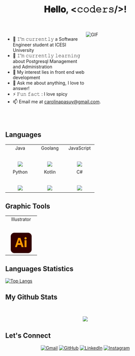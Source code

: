 <h1 align="center">
  <a target="_blank">
  </a>
  𝐇𝐞𝐥𝐥𝐨, &lt;𝚌𝚘𝚍𝚎𝚛𝚜/&gt;!
  <a target="_blank">
  </a>
</h1>

<br/>
<br/>
<a target="_blank">
  <img align="right" height="200" width="250" alt="GIF" src="https://media.giphy.com/media/Cmr1OMJ2FN0B2/giphy.gif">
</a>

- 🔭 𝙸’𝚖 𝚌𝚞𝚛𝚛𝚎𝚗𝚝𝚕𝚢 a Software Engineer student at ICESI University
- 🌱 𝙸’𝚖 𝚌𝚞𝚛𝚛𝚎𝚗𝚝𝚕𝚢 𝚕𝚎𝚊𝚛𝚗𝚒𝚗𝚐 about Postgresql Management and Administration
- 👯 My interest lies in front end web development
- 💬 Ask me about anything, I love to answer!
- ⚡ 𝙵𝚞𝚗 𝚏𝚊𝚌𝚝 : I love spicy
- 📫 Email me at [carolinapasuy@gmail.com](mailto:carolinapasuy@gmail.com).

<br/>
<br/>

<h2>Languages</h2> 

<p align="center">
  
<table>
  <tbody>
    <tr valign="top">
      <td width="30%" align="center">
        <span>Java</span><br><br><br>
        <img height="64px" src="https://www.vectorlogo.zone/logos/java/java-ar21.svg">
      </td>
      <td width="30%" align="center">
        <span>Goolang</span><br><br><br>
        <img height="64px" src="https://www.vectorlogo.zone/logos/golang/golang-ar21.svg">
      </td>
      <td width="30%" align="center">
        <span>JavaScript</span><br><br><br>
        <img height="64px" src="https://cdn.svgporn.com/logos/javascript.svg">
      </td>
    </tr>
    <tr valign="top">
       <td width="30%" align="center">
        <span>Python</span><br><br><br>
        <img height="64px" src="https://www.vectorlogo.zone/logos/python/python-ar21.svg">
      </td>
      <td width="30%" align="center">
        <span>Kotlin</span><br><br><br>
        <img height="64px" src="https://www.vectorlogo.zone/logos/kotlinlang/kotlinlang-ar21.svg">
      </td>
      <td width="30%" align="center">
        <span>C#</span><br><br><br>
        <img height="64px" src="https://upload.wikimedia.org/wikipedia/commons/4/4f/Csharp_Logo.png">
      </td>
    </tr>
  </tbody>
</table>
  
</p>

<h2>Graphic Tools</h2> 

<table>
  <tbody>
    <tr valign="top">
      <td width="80%" align="center">
        <span>Illustrator</span><br><br><br>
        <img height="64px" src="https://raw.githubusercontent.com/pkkulhari/pkkulhari/master/icons/illustrator.svg">
      </td>
    </tr>
  </tbody>
</table>



<h2>Languages Statistics</h2>

[![Top Langs](https://github-readme-stats.vercel.app/api/top-langs/?username=CPASUY)](https://github.com/CPASUY/github-readme-stats)

<h2>My Github Stats</h2> 

<br>
<p align = "center">
  <img src = "https://github-readme-stats.vercel.app/api?username=CPASUY&show_icons=true&count_private=true&theme=vue&hide=issues&line_height=32">
</p>

<h2>Let's Connect</h2>
<p align="center">
	<a href="mailto:candida.noronha18@gmail.com"><img src="https://img.icons8.com/bubbles/50/000000/gmail.png" alt="Gmail"/></a>
	<a href="https://github.com/CPASUY"><img src="https://img.icons8.com/bubbles/50/000000/github.png" alt="GitHub"/></a>
	<a href="https://www.linkedin.com/in/carolina-pasuy-810694171/"><img src="https://img.icons8.com/bubbles/50/000000/linkedin.png" alt="LinkedIn"/></a>
	<a href="https://www.instagram.com/cpasuy06/?hl=es"><img src="https://img.icons8.com/bubbles/50/000000/instagram.png" alt="Instagram"/></a>
	
	
</p>
